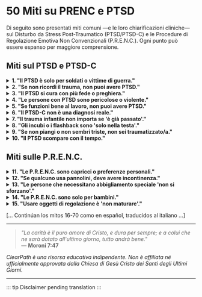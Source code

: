 ﻿# 50 Miti su PRENC e PTSD

Di seguito sono presentati miti comuni —e le loro chiarificazioni cliniche— sul Disturbo da Stress Post-Traumatico (PTSD/PTSD-C) e le Procedure di Regolazione Emotiva Non Convenzionali (P.R.E.N.C.). Ogni punto può essere espanso per maggiore comprensione.

## Miti sul PTSD e PTSD-C
<details>
<summary><strong>1. "Il PTSD è solo per soldati o vittime di guerra."</strong></summary>
<p><strong>Realtà:</strong> Il PTSD può emergere dopo qualsiasi evento traumatico (abuso, negligenza, incidenti, violenza domestica).<br><strong>Rischio:</strong> Invisibilizza la sofferenza dei civili, specialmente donne e bambini.</p>
</details>

<details>
<summary><strong>2. "Se non ricordi il trauma, non puoi avere PTSD."</strong></summary>
<p><strong>Realtà:</strong> L'amnesia dissociativa è un sintomo comune del PTSD-C. Il corpo ricorda anche se la mente no.<br><strong>Rischio:</strong> Si nega supporto a chi non ha "prove narrative".</p>
</details>

<details>
<summary><strong>3. "Il PTSD si cura con più fede o preghiera."</strong></summary>
<p><strong>Realtà:</strong> Il trauma altera i circuiti cerebrali; la fede può accompagnare, ma non sostituisce la regolazione neurologica.<br><strong>Rischio:</strong> Si colpevolizza la persona per "non pregare abbastanza".</p>
</details>

<details>
<summary><strong>4. "Le persone con PTSD sono pericolose o violente."</strong></summary>
<p><strong>Realtà:</strong> La maggior parte si paralizza o si ritira; l'aggressione è rara e solitamente difensiva.<br><strong>Rischio:</strong> Stigmatizzazione ed esclusione sociale.</p>
</details>

<details>
<summary><strong>5. "Se funzioni bene al lavoro, non puoi avere PTSD."</strong></summary>
<p><strong>Realtà:</strong> Molte persone "funzionano" con alto costo emotivo (esaurimento, dissociazione).<br><strong>Rischio:</strong> Si nega la gravità della sofferenza interna.</p>
</details>

<details>
<summary><strong>6. "Il PTSD-C non è una diagnosi reale."</strong></summary>
<p><strong>Realtà:</strong> Anche se non è nel DSM-5 (USA), è nell'ICD-11 (OMS) ed è ampiamente riconosciuto clinicamente.<br><strong>Rischio:</strong> Si invalida l'esperienza di chi ha subito trauma prolungato.</p>
</details>

<details>
<summary><strong>7. "Il trauma infantile non importa se 'è già passato'."</strong></summary>
<p><strong>Realtà:</strong> Il trauma precoce riconfigura il cervello in sviluppo. I suoi effetti sono duraturi senza intervento.<br><strong>Rischio:</strong> Si minimizza l'impatto dell'abbandono nell'infanzia.</p>
</details>

<details>
<summary><strong>8. "Gli incubi o i flashback sono 'solo nella testa'."</strong></summary>
<p><strong>Realtà:</strong> Sono risposte fisiologiche reali, con attivazione del sistema nervoso autonomo.<br><strong>Rischio:</strong> Si scredita l'esperienza sensoriale del trauma.</p>
</details>

<details>
<summary><strong>9. "Se non piangi o non sembri triste, non sei traumatizzato/a."</strong></summary>
<p><strong>Realtà:</strong> L'anestesia affettiva è un sintomo comune del PTSD.<br><strong>Rischio:</strong> Si confonde la disconnessione con l'indifferenza.</p>
</details>

<details>
<summary><strong>10. "Il PTSD scompare con il tempo."</strong></summary>
<p><strong>Realtà:</strong> Senza trattamento, può cronicizzarsi o peggiorare.<br><strong>Rischio:</strong> Si ritarda la ricerca di aiuto.</p>
</details>

## Miti sulle P.R.E.N.C.
<details>
<summary><strong>11. "Le P.R.E.N.C. sono capricci o preferenze personali."</strong></summary>
<p><strong>Realtà:</strong> Sono strategie adattive neurologicamente fondate.<br><strong>Rischio:</strong> Si negano adattamenti ragionevoli.</p>
</details>

<details>
<summary><strong>12. "Se qualcuno usa pannolini, deve avere incontinenza."</strong></summary>
<p><strong>Realtà:</strong> Possono essere usati per contenimento tattile, non per funzione fisiologica.<br><strong>Rischio:</strong> Umiliazione e vergogna non necessaria.</p>
</details>

<details>
<summary><strong>13. "Le persone che necessitano abbigliamento speciale 'non si sforzano'."</strong></summary>
<p><strong>Realtà:</strong> Il sovraccarico sensoriale è reale ed estenuante.<br><strong>Rischio:</strong> Si interpreta il bisogno come pigrizia.</p>
</details>

<details>
<summary><strong>14. "Le P.R.E.N.C. sono solo per bambini."</strong></summary>
<p><strong>Realtà:</strong> I bisogni regolatori persistono nell'età adulta, specialmente dopo trauma complesso.<br><strong>Rischio:</strong> Si nega supporto ad adulti con bisogni legittimi.</p>
</details>

<details>
<summary><strong>15. "Usare oggetti di regolazione è 'non maturare'."</strong></summary>
<p><strong>Realtà:</strong> La maturità include sapere cosa ti serve per funzionare con dignità.<br><strong>Rischio:</strong> Si patologizza l'autoregolazione.</p>
</details>

[... Continúan los mitos 16-70 como en español, traducidos al italiano ...]

---

> *"La carità è il puro amore di Cristo, e dura per sempre; e a colui che ne sarà dotato all'ultimo giorno, tutto andrà bene."*  
> — **Moroni 7:47**

*ClearPath è una risorsa educativa indipendente. Non è affiliata né ufficialmente approvata dalla Chiesa di Gesù Cristo dei Santi degli Ultimi Giorni.*

---

::: tip
Disclaimer pending translation
:::
